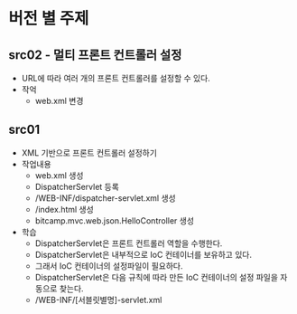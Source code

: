# 버전 별 주제

## src02 - 멀티 프론트 컨트롤러 설정
- URL에 따라 여러 개의 프론트 컨트롤러를 설정할 수 있다.
- 작억
	- web.xml 변경

## src01
- XML 기반으로 프론트 컨트롤러 설정하기
- 작업내용
	- web.xml 생성
	- DispatcherServlet 등록
	- /WEB-INF/dispatcher-servlet.xml 생성
	- /index.html 생성
	- bitcamp.mvc.web.json.HelloController 생성
- 학습
	- DispatcherServlet은 프론트 컨트롤러 역할을 수행한다.
	- DispatcherServlet은 내부적으로 IoC 컨테이너를 보유하고 있다.
	- 그래서 IoC 컨테이너의 설정파일이 필요하다.
	- DispatcherServlet은 다음 규칙에 따라 만든 IoC 컨테이너의 설정 파일을 자동으로 찾는다.
	- /WEB-INF/[서블릿별명]-servlet.xml